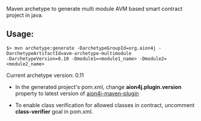 Maven archetype to generate  multi module AVM based smart contract project in java.

## Usage:

```
$> mvn archetype:generate -DarchetypeGroupId=org.aion4j -DarchetypeArtifactId=avm-archetype-multimodule 
-DarchetypeVersion=0.10 -Dmodule1=<module1_name> -Dmodule2=<module2_name>
```

Current archetype version: 0.11

- In the generated project's pom.xml, change **aion4j.plugin.version** property to latest version of [aion4j-maven-plugin](https://github.com/satran004/aion4j-maven-plugin)

- To enable class verification for allowed classes in contract, uncomment **class-verifier** goal in pom.xml.

